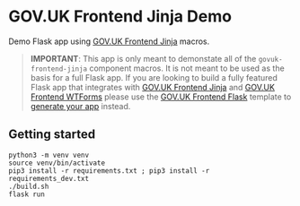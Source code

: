 # GOV.UK Frontend Jinja Demo

Demo Flask app using [GOV.UK Frontend Jinja](https://github.com/LandRegistry/govuk-frontend-jinja) macros.

> **IMPORTANT**: This app is only meant to demonstate all of the `govuk-frontend-jinja` component macros. It is not meant to be used as the basis for a full Flask app. If you are looking to build a fully featured Flask app that integrates with [GOV.UK Frontend Jinja](https://github.com/LandRegistry/govuk-frontend-jinja) and [GOV.UK Frontend WTForms](https://github.com/LandRegistry/govuk-frontend-wtf) please use the [GOV.UK Frontend Flask](https://github.com/LandRegistry/govuk-frontend-flask) template to [generate your app](https://github.com/LandRegistry/govuk-frontend-flask/generate) instead.

## Getting started

```shell
python3 -m venv venv
source venv/bin/activate
pip3 install -r requirements.txt ; pip3 install -r requirements_dev.txt
./build.sh
flask run
```
